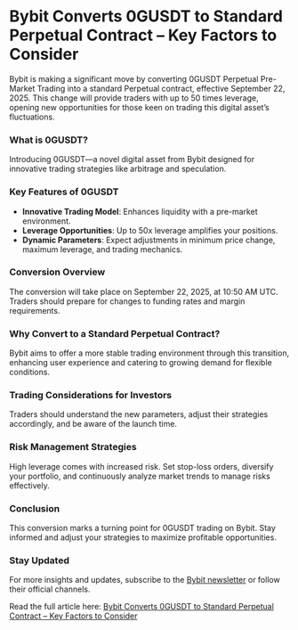 # Bybit Converts 0GUSDT to Standard Perpetual Contract – Key Factors to Consider

Bybit is making a significant move by converting 0GUSDT Perpetual Pre-Market Trading into a standard Perpetual contract, effective September 22, 2025. This change will provide traders with up to 50 times leverage, opening new opportunities for those keen on trading this digital asset’s fluctuations.

### What is 0GUSDT?
Introducing 0GUSDT—a novel digital asset from Bybit designed for innovative trading strategies like arbitrage and speculation. 

### Key Features of 0GUSDT
- **Innovative Trading Model**: Enhances liquidity with a pre-market environment.
- **Leverage Opportunities**: Up to 50x leverage amplifies your positions.
- **Dynamic Parameters**: Expect adjustments in minimum price change, maximum leverage, and trading mechanics.

### Conversion Overview
The conversion will take place on September 22, 2025, at 10:50 AM UTC. Traders should prepare for changes to funding rates and margin requirements.

### Why Convert to a Standard Perpetual Contract?
Bybit aims to offer a more stable trading environment through this transition, enhancing user experience and catering to growing demand for flexible conditions.

### Trading Considerations for Investors
Traders should understand the new parameters, adjust their strategies accordingly, and be aware of the launch time. 

### Risk Management Strategies
High leverage comes with increased risk. Set stop-loss orders, diversify your portfolio, and continuously analyze market trends to manage risks effectively.

### Conclusion
This conversion marks a turning point for 0GUSDT trading on Bybit. Stay informed and adjust your strategies to maximize profitable opportunities.

### Stay Updated
For more insights and updates, subscribe to the [Bybit newsletter](https://www.bybit.com/en) or follow their official channels. 

Read the full article here: [Bybit Converts 0GUSDT to Standard Perpetual Contract – Key Factors to Consider](https://chain-base.xyz/bybit-converts-0gusdt-to-standard-perpetual-contract-key-factors-to-consider)